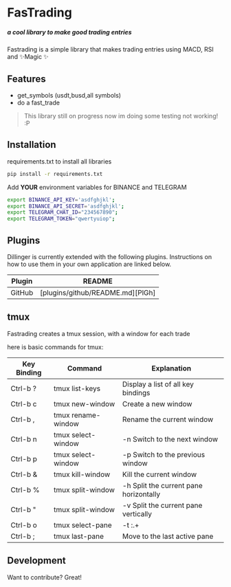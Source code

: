 # FasTrading 
##### _a cool library to make good trading entries_

Fastrading is a simple library that makes trading entries using MACD, RSI and ✨Magic ✨

## Features

- get_symbols (usdt,busd,all symbols)
- do a fast_trade


> This library still on progress now im doing some testing
> not working! :P



## Installation

requirements.txt to install all libraries


```sh
pip install -r requirements.txt
```

Add **YOUR** environment variables for BINANCE and TELEGRAM

```sh
export BINANCE_API_KEY='asdfghjkl';
export BINANCE_API_SECRET='asdfghjkl';
export TELEGRAM_CHAT_ID="234567890";
export TELEGRAM_TOKEN="qwertyuiop";
```

## Plugins

Dillinger is currently extended with the following plugins.
Instructions on how to use them in your own application are linked below.

| Plugin | README |
| ------ | ------ |
| GitHub | [plugins/github/README.md][PlGh] |

## tmux 
Fastrading creates a tmux session, with a window for each trade

here is basic commands for tmux:

|Key Binding | Command | Explanation |
| ------ | ------ | ------ |
| Ctrl-b ? | tmux list-keys |   Display a list of all key bindings |
| Ctrl-b c | tmux new-window |  Create a new window |
| Ctrl-b , | tmux rename-window |   Rename the current window |
| Ctrl-b n | tmux select-window | -n    Switch to the next window |
| Ctrl-b p | tmux select-window | -p    Switch to the previous window |
| Ctrl-b & | tmux kill-window | Kill the current window |
| Ctrl-b % | tmux split-window | -h Split the current pane horizontally |
| Ctrl-b " | tmux split-window | -v Split the current pane vertically |
| Ctrl-b o | tmux select-pane | -t :.+| Move to the next pane |
| Ctrl-b ; | tmux last-pane |   Move to the last active pane |

## Development

Want to contribute? Great!



